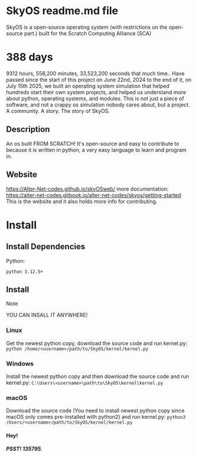 # SkyOS readme.md file
SkyOS is a open-source operating system (with restrictions on the open-source part.) built for the Scratch Computing Alliance (SCA)

# 388 days
9312 hours, 558,200 minutes, 33,523,200 seconds that much time.. Have passed since the start of this project on June 22nd, 2024 to the end of it, on July 15th 2025, we built an operating system simulation that helped hundreds start their own system projects, and helped us understand more about python, operating systems, and modules. This is not just a piece of software, and not a crappy os simulation nobody cares about, but a project. A community. A story. The story of SkyOS.

## Description
An os built FROM SCRATCH! It's open-source and easy to contribute to
because it is written in python, a very easy language to learn and program in.

## Website
https://Alter-Net-codes.github.io/skyOSweb/
more documentation: https://alter-net-codes.gitbook.io/alter-net-codes/skyos/getting-started
This is the website and it also holds more info for contributing.

# Install

## Install Dependencies
Python:
```
python 3.12.5+
```

## Install
>[!NOTE]
>YOU CAN INSALL IT ANYWHERE!
### Linux
 Get the newest python copy, download the source code and run kernel.py:
`python /home/<username>/path/to/SkyOS/kernel/kernel.py`
### Windows
Install the newest python copy and then download the source code and run kernel.py:
`C:\Users\<username>\path\to\SkyOS\kernel\kernel.py`
### macOS
Download the source code (You need to install newest python copy since macOS only comes pre-installed with python2) and run kernel.py:
 `python3 /Users/<username>/path/to/SkyOS/kernel/kernel.py`

#### Hey!
##### PSST! 135795.
